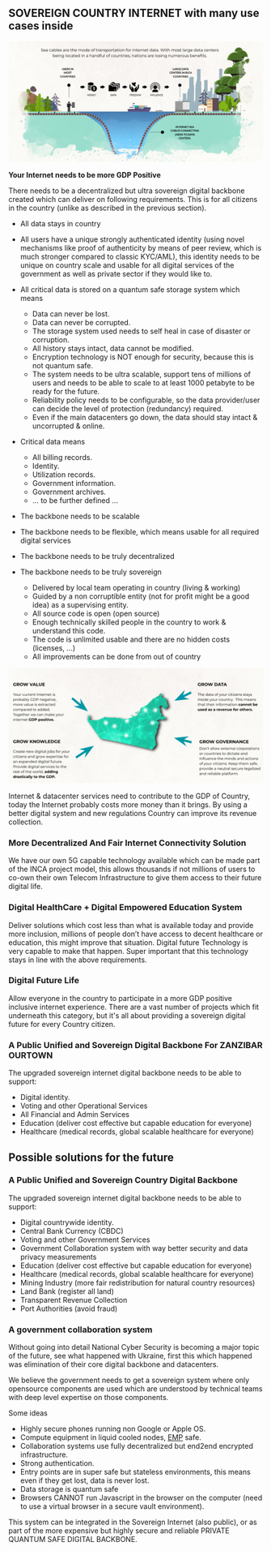 ## SOVEREIGN COUNTRY INTERNET with many use cases inside

![image alt text](img/country_gdp_pos.png)

**Your Internet needs to be more GDP Positive**

There needs to be a decentralized but ultra sovereign digital backbone created which can deliver on following requirements. This is for all citizens in the country (unlike as described in the previous section).

* All data stays in country

* All users have a unique strongly authenticated identity (using novel mechanisms like proof of authenticity by means of peer review, which is much stronger compared to classic KYC/AML), this identity needs to be unique on country scale and usable for all digital services of the government as well as private sector if they would like to.

* All critical data is stored on a quantum safe storage system which means
    * Data can never be lost.
    * Data can never be corrupted.
    * The storage system used needs to self heal in case of disaster or corruption.
    * All history stays intact, data cannot be modified.
    * Encryption technology is NOT enough for security, because this is not quantum safe.
    * The system needs to be ultra scalable, support tens of millions of users and needs to be able to scale to at least 1000 petabyte to be ready for the future.
    * Reliability policy needs to be configurable, so the data provider/user can decide the level of protection (redundancy) required.
    * Even if the main datacenters go down, the data should stay intact & uncorrupted & online.
* Critical data means
    * All billing records.
    * Identity.
    * Utilization records.
    * Government information.
    * Government archives.
    * … to be further defined …
* The backbone needs to be scalable
* The backbone needs to be flexible, which means usable for all required digital services
* The backbone needs to be truly decentralized
* The backbone needs to be truly sovereign
    * Delivered by local team operating in country (living & working)
    * Guided by a non corruptible entity (not for profit might be a good idea) as a supervising entity.
    * All source code is open (open source)
    * Enough technically skilled people in the country to work & understand this code.
    * The code is unlimited usable and there are no hidden costs (licenses, …) 
    * All improvements can be done from out of country

![image alt text](img/gdp_pos2.png)

Internet & datacenter services need to contribute to the GDP of Country, today the Internet probably costs more money than it brings. By using a better digital system and new regulations Country can improve its revenue collection.


### More Decentralized And Fair Internet Connectivity Solution

We have our own 5G capable technology available which can be made part of the INCA project model, this allows thousands if not millions of users to co-own their own Telecom Infrastructure to give them access to their future digital life.

### Digital HealthCare + Digital Empowered Education System

Deliver solutions which cost less than what is available today and provide more inclusion, millions of people don’t have access to decent healthcare or education, this might improve that situation. Digital future Technology is very capable to make that happen. Super important that this technology stays in line with the above requirements.

### Digital Future Life

Allow everyone in the country to participate in a more GDP positive inclusive internet experience. There are a vast number of projects which fit underneath this category, but it's all about providing a sovereign digital future for every Country citizen.

### A Public Unified and Sovereign  Digital Backbone For ZANZIBAR OURTOWN

The upgraded sovereign internet digital backbone needs to be able to support:

* Digital identity.
* Voting and other Operational Services
* All Financial and Admin Services
* Education (deliver cost effective but capable education for everyone)
* Healthcare (medical records, global scalable healthcare for everyone)


## Possible solutions for the future

### A Public Unified and Sovereign Country Digital Backbone

The upgraded sovereign internet digital backbone needs to be able to support:

* Digital countrywide identity.
* Central Bank Currency (CBDC)
* Voting and other Government Services
* Government Collaboration system with way better security and data privacy measurements
* Education (deliver cost effective but capable education for everyone)
* Healthcare (medical records, global scalable healthcare for everyone)
* Mining Industry (more fair redistribution for natural country resources)
* Land Bank (register all land)
* Transparent Revenue Collection
* Port Authorities (avoid fraud)

### A government collaboration system

Without going into detail National Cyber Security is becoming a major topic of the future, see what happened with Ukraine, first this which happened was elimination of their core digital backbone and datacenters.

We believe the government needs to get a sovereign system where only opensource components are used which are understood by technical teams with deep level expertise on those components.

Some ideas

* Highly secure phones running non Google or Apple OS.
* Compute equipment in liquid cooled nodes, [EMP](https://www.govinfo.gov/content/pkg/CHRG-112hhrg80856/html/CHRG-112hhrg80856.htm) safe.
* Collaboration systems use fully decentralized but end2end encrypted infrastructure.
* Strong authentication.
* Entry points are in super safe but stateless environments, this means even if they get lost, data is never lost.
* Data storage is quantum safe
* Browsers CANNOT run Javascript in the browser on the computer (need to use a virtual browser in a secure vault environment).

This system can be integrated in the Sovereign Internet (also public), or as part of the more expensive but highly secure and reliable PRIVATE QUANTUM SAFE DIGITAL BACKBONE.